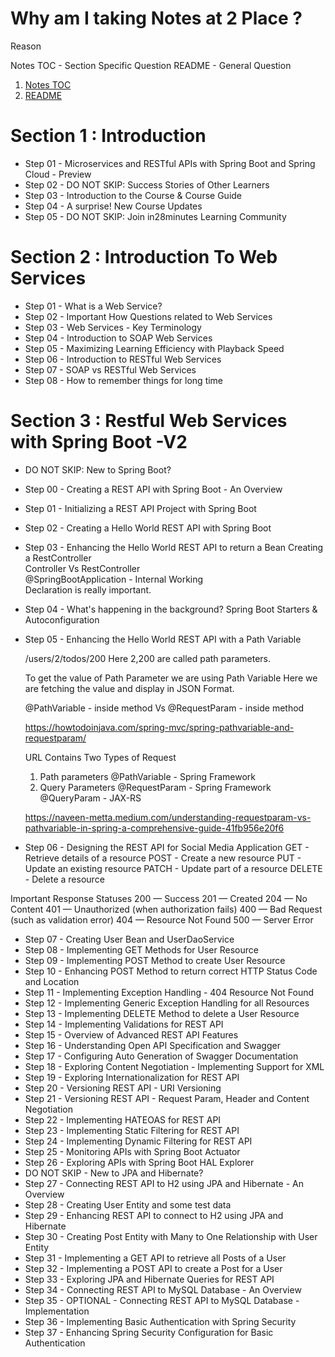 # Why am I  taking Notes at 2 Place ?
Reason

Notes TOC - Section Specific Question
README - General Question

1. [Notes TOC](/Notes/Notes%20TOC.md)
2. [README](/README.md)


# Section 1 : Introduction
- Step 01 - Microservices and RESTful APIs with Spring Boot and Spring Cloud - Preview
- Step 02 - DO NOT SKIP: Success Stories of Other Learners
- Step 03 - Introduction to the Course & Course Guide
- Step 04 - A surprise! New Course Updates
- Step 05 - DO NOT SKIP: Join in28minutes Learning Community

# Section 2 : Introduction To Web Services
- Step 01 - What is a Web Service?
- Step 02 - Important How Questions related to Web Services
- Step 03 - Web Services - Key Terminology
- Step 04 - Introduction to SOAP Web Services
- Step 05 - Maximizing Learning Efficiency with Playback Speed
- Step 06 - Introduction to RESTful Web Services
- Step 07 - SOAP vs RESTful Web Services
- Step 08 - How to remember things for long time

# Section 3 : Restful Web Services with Spring Boot -V2
- DO NOT SKIP: New to Spring Boot?
- Step 00 - Creating a REST API with Spring Boot - An Overview
- Step 01 - Initializing a REST API Project with Spring Boot
- Step 02 - Creating a Hello World REST API with Spring Boot
- Step 03 - Enhancing the Hello World REST API to return a Bean
	Creating a RestController  
	Controller Vs RestController  
	@SpringBootApplication - Internal Working  
	Declaration is really important.
	
- Step 04 - What's happening in the background? Spring Boot Starters & Autoconfiguration
- Step 05 - Enhancing the Hello World REST API with a Path Variable

	/users/2/todos/200
	Here 2,200 are called path parameters.

	To get the value of Path Parameter we are using Path Variable
	Here we are fetching the value and display in JSON Format.

	@PathVariable - inside method
	Vs 
	@RequestParam - inside method

	https://howtodoinjava.com/spring-mvc/spring-pathvariable-and-requestparam/

	URL Contains Two Types of Request
	1. Path parameters
		@PathVariable  - Spring Framework
	2. Query Parameters
		@RequestParam  - Spring Framework
		@QueryParam - JAX-RS

	https://naveen-metta.medium.com/understanding-requestparam-vs-pathvariable-in-spring-a-comprehensive-guide-41fb956e20f6

- Step 06 - Designing the REST API for Social Media Application
	GET - Retrieve details of a resource
	POST - Create a new resource
	PUT - Update an existing resource
	PATCH - Update part of a resource
	DELETE - Delete a resource

Important Response Statuses
	200 — Success
	201 — Created
	204 — No Content
	401 — Unauthorized (when authorization fails)
	400 — Bad Request (such as validation error)
	404 — Resource Not Found
	500 — Server Error
	
- Step 07 - Creating User Bean and UserDaoService
- Step 08 - Implementing GET Methods for User Resource
- Step 09 - Implementing POST Method to create User Resource
- Step 10 - Enhancing POST Method to return correct HTTP Status Code and Location
- Step 11 - Implementing Exception Handling - 404 Resource Not Found
- Step 12 - Implementing Generic Exception Handling for all Resources
- Step 13 - Implementing DELETE Method to delete a User Resource
- Step 14 - Implementing Validations for REST API
- Step 15 - Overview of Advanced REST API Features
- Step 16 - Understanding Open API Specification and Swagger
- Step 17 - Configuring Auto Generation of Swagger Documentation
- Step 18 - Exploring Content Negotiation - Implementing Support for XML
- Step 19 - Exploring Internationalization for REST API
- Step 20 - Versioning REST API - URI Versioning
- Step 21 - Versioning REST API - Request Param, Header and Content Negotiation
- Step 22 - Implementing HATEOAS for REST API
- Step 23 - Implementing Static Filtering for REST API
- Step 24 - Implementing Dynamic Filtering for REST API
- Step 25 - Monitoring APIs with Spring Boot Actuator
- Step 26 - Exploring APIs with Spring Boot HAL Explorer
- DO NOT SKIP - New to JPA and Hibernate?
- Step 27 - Connecting REST API to H2 using JPA and Hibernate - An Overview
- Step 28 - Creating User Entity and some test data
- Step 29 - Enhancing REST API to connect to H2 using JPA and Hibernate
- Step 30 - Creating Post Entity with Many to One Relationship with User Entity
- Step 31 - Implementing a GET API to retrieve all Posts of a User
- Step 32 - Implementing a POST API to create a Post for a User
- Step 33 - Exploring JPA and Hibernate Queries for REST API
- Step 34 - Connecting REST API to MySQL Database - An Overview
- Step 35 - OPTIONAL - Connecting REST API to MySQL Database - Implementation
- Step 36 - Implementing Basic Authentication with Spring Security
- Step 37 - Enhancing Spring Security Configuration for Basic Authentication